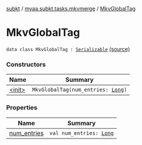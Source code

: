 [subkt](../../index.md) / [myaa.subkt.tasks.mkvmerge](../index.md) / [MkvGlobalTag](./index.md)

# MkvGlobalTag

`data class MkvGlobalTag : `[`Serializable`](https://docs.oracle.com/javase/9/docs/api/java/io/Serializable.html) [(source)](https://github.com/Myaamori/SubKt/blob/master/src/main/kotlin/myaa/subkt/tasks/mkvmerge/mkvmerge.kt#L31)

### Constructors

| Name | Summary |
|---|---|
| [&lt;init&gt;](-init-.md) | `MkvGlobalTag(num_entries: `[`Long`](https://kotlinlang.org/api/latest/jvm/stdlib/kotlin/-long/index.html)`)` |

### Properties

| Name | Summary |
|---|---|
| [num_entries](num_entries.md) | `val num_entries: `[`Long`](https://kotlinlang.org/api/latest/jvm/stdlib/kotlin/-long/index.html) |
